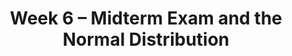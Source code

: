 ---
    title: Week 6 – Midterm Exam and the Normal Distribution
    weekNumber: 6
    days:
      - date: 2024-2-12
        events:
          
          "**EXAM**{: .label .label-exam } **Midterm Exam**":
          "**DISC**{: .label .label-disc } Exam Solutions Review":
      - date: 2024-2-14
        events:
          "**LEC 15**{: .label .label-lecture } Confidence Intervals, Center, and Spread":
            "[CIT 13.3-13.4](https://inferentialthinking.com/chapters/13/3/Confidence_Intervals.html)" 
          "<small><i><span style='display: inline-block; padding-left: 80px'><b>Keywords:</b> interpreting CIs, robust vs. sensitive, center, standard deviation, Chebyshev </span></i></small>":
      - date: 2024-2-15
        events:
          
          "**PROJ**{: .label .label-proj } [**Midterm Project**](http://datahub.ucsd.edu/user-redirect/git-sync?repo=https://github.com/dsc-courses/dsc10-2024-wi&subPath=projects/midterm-project/midterm-project.ipynb)":
      - date: 2024-2-16
        events:
          "**LEC 16**{: .label .label-lecture } [Standardization and the Normal Distribution](http://datahub.ucsd.edu/user-redirect/git-sync?repo=https://github.com/dsc-courses/dsc10-2024-wi&subPath=lectures/lec15/lec15.ipynb) [✏️](resources/lectures/lec15/lec15.html)":
            "[CIT 14.2-14.3](https://inferentialthinking.com/chapters/14/2/Variability.html)" 
          "<small><i><span style='display: inline-block; padding-left: 80px'><b>Keywords:</b> Chebyshev, standard units, normal distribution, CDF, inflection points </span></i></small>":
          "**PRAC**{: .label .label-practice } [Extra Practice Session](http://practice.dsc10.com)":
      - date: 2024-2-17
        events:
          
          "**LAB 4**{: .label .label-lab } [**Simulation, Sampling, & Bootstrapping**](http://datahub.ucsd.edu/user-redirect/git-sync?repo=https://github.com/dsc-courses/dsc10-2024-wi&subPath=labs/lab04/lab04.ipynb)":
---
